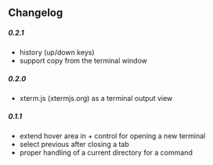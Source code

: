 Changelog
------------
##### 0.2.1
- history (up/down keys)
- support copy from the terminal window

##### 0.2.0
- xterm.js (xtermjs.org) as a terminal output view

##### 0.1.1
- extend hover area in + control for opening a new terminal
- select previous after closing a tab
- proper handling of a current directory for a command